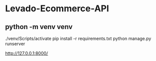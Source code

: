 # Levado-Ecommerce-API



## python -m venv venv
./venv/Scripts/activate
pip install -r requirements.txt
python manage.py runserver  

http://127.0.0.1:8000/


